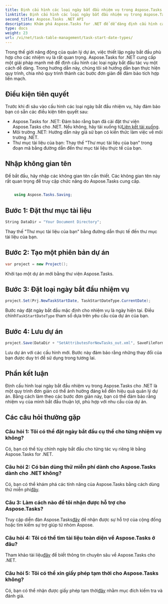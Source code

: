 ```yaml
---
title: Định cấu hình các loại ngày bắt đầu nhiệm vụ trong Aspose.Tasks
linktitle: Định cấu hình các loại ngày bắt đầu nhiệm vụ trong Aspose.Tasks
second_title: Aspose.Tasks .NET API
description: Khám phá Aspose.Tasks for .NET để dễ dàng định cấu hình các loại ngày bắt đầu nhiệm vụ. Tối ưu hóa quản lý dự án một cách dễ dàng. Tải về dùng thử ngay!
type: docs
weight: 23
url: /vi/net/task-table-management/task-start-date-types/
---
```

Trong thế giới năng động của quản lý dự án, việc thiết lập ngày bắt đầu phù hợp cho các nhiệm vụ là rất quan trọng. Aspose.Tasks for .NET cung cấp một giải pháp mạnh mẽ để định cấu hình các loại ngày bắt đầu tác vụ một cách dễ dàng. Trong hướng dẫn này, chúng tôi sẽ hướng dẫn bạn thực hiện quy trình, chia nhỏ quy trình thành các bước đơn giản để đảm bảo tích hợp liền mạch.
## Điều kiện tiên quyết
Trước khi đi sâu vào cấu hình các loại ngày bắt đầu nhiệm vụ, hãy đảm bảo bạn có sẵn các điều kiện tiên quyết sau:
- Aspose.Tasks for .NET: Đảm bảo rằng bạn đã cài đặt thư viện Aspose.Tasks cho .NET. Nếu không, hãy tải xuống từ[Liên kết tải xuống](https://releases.aspose.com/tasks/net/).
- Môi trường .NET: Hướng dẫn này giả sử bạn có kiến thức làm việc về môi trường .NET.
- Thư mục tài liệu của bạn: Thay thế "Thư mục tài liệu của bạn" trong đoạn mã bằng đường dẫn đến thư mục tài liệu thực tế của bạn.
## Nhập không gian tên
Để bắt đầu, hãy nhập các không gian tên cần thiết. Các không gian tên này rất quan trọng để truy cập chức năng do Aspose.Tasks cung cấp.
```csharp
    
    using Aspose.Tasks.Saving;
```
## Bước 1: Đặt thư mục tài liệu
```csharp
String DataDir = "Your Document Directory";
```
Thay thế "Thư mục tài liệu của bạn" bằng đường dẫn thực tế đến thư mục tài liệu của bạn.
## Bước 2: Tạo một phiên bản dự án
```csharp
var project = new Project();
```
Khởi tạo một dự án mới bằng thư viện Aspose.Tasks.
## Bước 3: Đặt loại ngày bắt đầu nhiệm vụ
```csharp
project.Set(Prj.NewTaskStartDate, TaskStartDateType.CurrentDate);
```
 Bước này đặt ngày bắt đầu mặc định cho nhiệm vụ là ngày hiện tại. Điều chỉnh`TaskStartDateType` tham số dựa trên yêu cầu của dự án của bạn.
## Bước 4: Lưu dự án
```csharp
project.Save(DataDir + "SetAttributesForNewTasks_out.xml", SaveFileFormat.Xml);
```
Lưu dự án với các cấu hình mới. Bước này đảm bảo rằng những thay đổi của bạn được duy trì để sử dụng trong tương lai.
## Phần kết luận
Định cấu hình loại ngày bắt đầu nhiệm vụ trong Aspose.Tasks cho .NET là một quy trình đơn giản có thể ảnh hưởng đáng kể đến hiệu quả quản lý dự án. Bằng cách làm theo các bước đơn giản này, bạn có thể đảm bảo rằng nhiệm vụ của mình bắt đầu thuận lợi, phù hợp với nhu cầu của dự án.
## Các câu hỏi thường gặp
### Câu hỏi 1: Tôi có thể đặt ngày bắt đầu cụ thể cho từng nhiệm vụ không?
Có, bạn có thể tùy chỉnh ngày bắt đầu cho từng tác vụ riêng lẻ bằng Aspose.Tasks for .NET.
### Câu hỏi 2: Có bản dùng thử miễn phí dành cho Aspose.Tasks dành cho .NET không?
 Có, bạn có thể khám phá các tính năng của Aspose.Tasks bằng cách dùng thử miễn phí[đây](https://releases.aspose.com/).
### Câu 3: Làm cách nào để tôi nhận được hỗ trợ cho Aspose.Tasks?
 Truy cập diễn đàn Aspose.Tasks[đây](https://forum.aspose.com/c/tasks/15) để nhận được sự hỗ trợ của cộng đồng hoặc tìm kiếm sự trợ giúp từ nhóm Aspose.
### Câu hỏi 4: Tôi có thể tìm tài liệu toàn diện về Aspose.Tasks ở đâu?
 Tham khảo tài liệu[đây](https://reference.aspose.com/tasks/net/) để biết thông tin chuyên sâu về Aspose.Tasks cho .NET.
### Câu hỏi 5: Tôi có thể xin giấy phép tạm thời cho Aspose.Tasks không?
 Có, bạn có thể nhận được giấy phép tạm thời[đây](https://purchase.aspose.com/temporary-license/) nhằm mục đích kiểm tra và đánh giá.
